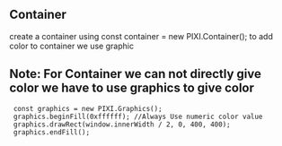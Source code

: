 ## Container

create a container using
const container = new PIXI.Container();
to add color to container we use graphic

## Note: For Container we can not directly give color we have to use graphics to give color

     const graphics = new PIXI.Graphics();
     graphics.beginFill(0xffffff); //Always Use numeric color value
     graphics.drawRect(window.innerWidth / 2, 0, 400, 400);
     graphics.endFill();
